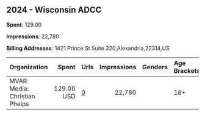 ## 2024 - Wisconsin ADCC 
**Spent**: 129.00

**Impressions**: 22,780

**Billing Addresses**: 1421 Prince St Suite 320,Alexandria,22314,US

|Organization|Spent|Urls|Impressions|Genders|Age Brackets|Country Codes|
|:---|---:|:---|---:|:---|:---|:---|
|MVAR Media: Christian Phelps|129.00 USD|[0](https://www.snap.com/political-ads/asset/b177088bb56f723ea46c7c646bfc5b569ec29ae786204ebaf10a7d261532d89b?mediaType=mp4)|22,780||18+|united states|
